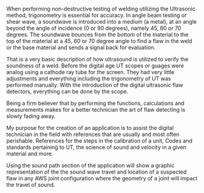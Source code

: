   When performing non-destructive testing of welding utilizing the Ultrasonic method, trigonometry is essential for accuracy. In angle beam testing or shear wave, a soundwave is introduced into a medium (a metal), at an angle beyond the angle of incidence (0 or 90 degrees), namely 45, 60 or 70 degrees. The soundwave bounces from the bottom of the material to the top of the material at a 45, 60 or 70 degree angle to find a flaw in the weld or the base material and sends a signal back for evaluation.
  
  That is a very basic description of how ultrasound is utilized to verify the soundness of a weld. Before the digital age UT scopes or guages were analog using a cathode ray tube for the screen. They had very little adjustments and everything including the trigonometry of UT was performed manually. With the introduction of the digital ultrasonic flaw detectors, everything can be done by the scope. 
  
  Being a firm believer that by performing the functions, calculations and measurements makes for a better technician the art of flaw detecting is slowly fading away.
  
  My purpose for the creation of an application is to assist the digital technician in the field with references that are usually and most often perishable. References for the steps in the calibration of a unit, Codes and standards pertaining to UT, the science of sound and velocity in a given material and more.
  
  Using the sound path section of the application will show a graphic representation of the the sound wave travel and location of a suspected flaw in any AWS joint configuration where the geometry of a joint will impact the travel of sound.
  
  
